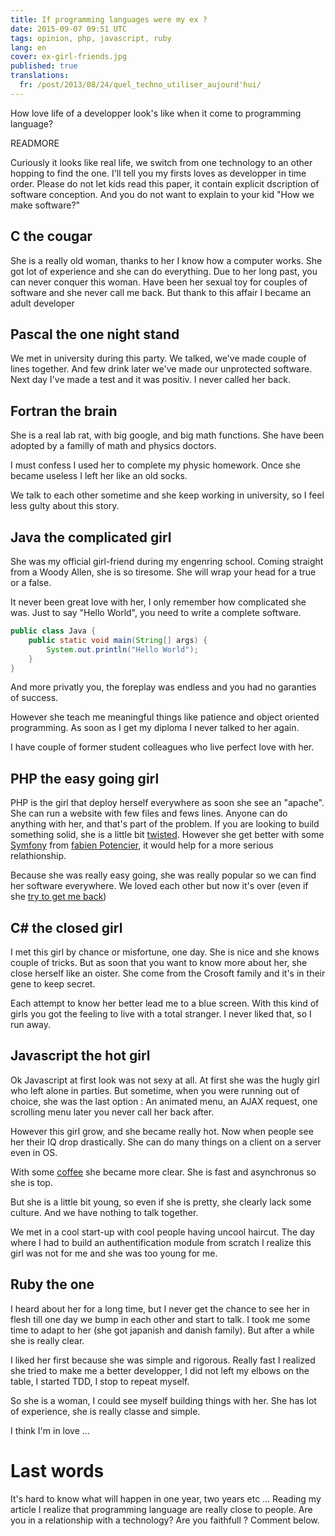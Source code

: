 ```yaml
---
title: If programming languages were my ex ?
date: 2015-09-07 09:51 UTC
tags: opinion, php, javascript, ruby
lang: en
cover: ex-girl-friends.jpg
published: true
translations:
  fr: /post/2013/08/24/quel_techno_utiliser_aujourd'hui/
---
```


How love life of a developper look's like when it come to programming language?

READMORE

Curiously it looks like real life, we switch from one technology to an other hopping to find the one. 
I'll tell you my firsts loves as developper in time order. 
Please do not let kids read this paper, it contain explicit dscription of software conception. And you do not want to explain to your kid "How we make software?"

## C the cougar
She is a really old woman, thanks to her I know how a computer works. 
She got lot of experience and she can do everything. 
Due to her long past, you can never conquer this woman. 
Have been her sexual toy for couples of software and she never call me back. 
But thank to this affair I became an adult developer

## Pascal the one night stand
We met in university during this party. We talked, we've made couple of lines together.
And few drink later we've made our unprotected software. 
Next day I've made a test and it was positiv. 
I never called her back. 

## Fortran the brain
She is a real lab rat, with big google, and big math functions. 
She have been adopted by a familly of math and physics doctors. 

I must confess I used her to complete my physic homework. 
Once she became useless I left her like an old socks. 

We talk to each other sometime and she keep working in university, so I feel less gulty about this story. 

## Java the complicated girl
She was my official girl-friend during my engenring school.
Coming straight from a Woody Allen, she is so tiresome. She will wrap your head for a true or a false.

It never been great love with her, I only remember how complicated she was.
Just to say "Hello World", you need to write a complete software. 

```java
public class Java {
    public static void main(String[] args) {
        System.out.println("Hello World");
    }
}
```
And more privatly you, the foreplay was endless and you had no garanties of success. 

However she teach me meaningful things like patience and object oriented programming. As soon as I get my diploma I never talked to her again. 

I have couple of former student colleagues who live perfect love with her.

## PHP the easy going girl
PHP is the girl that deploy herself everywhere as soon she see an "apache". 
She can run a website with few files and fews lines. 
Anyone can do anything with her, and that's part of the problem. 
If you are looking to build something solid, she is a little bit [twisted](http://www.phpsadness.com/). 
However she get better with some [Symfony](http://symfony.com/) from [fabien Potencier](https://twitter.com/fabpot), it would help for a more serious relathionship.

Because she was really easy going, she was really popular so we can find her software everywhere.
We loved each other but now it's over (even if she [try to get me back](http://php.net/archive/2013.php#id2013-08-22-1))

## C# the closed girl
I met this girl by chance or misfortune, one day. 
She is nice and she knows couple of tricks. 
But as soon that you want to know more about her, she close herself like an oister. 
She come from the Crosoft family and it's in their gene to keep secret.

Each attempt to know her better lead me to a blue screen. 
With this kind of girls you got the feeling to live with a total stranger.
I never liked that, so I run away.

## Javascript the hot girl
Ok Javascript at first look was not sexy at all.
At first she was the hugly girl who left alone in parties. 
But sometime, when you were running out of choice, she was the last option : 
An animated menu, an AJAX request, one scrolling menu later you never call her back after. 

However this girl grow, and she became really hot. 
Now when people see her their IQ drop drastically. 
She can do many things on a client on a server even in OS.

With some [coffee](http://coffeescript.org/) she became more clear.
She is fast and asynchronus so she is top.

But she is a little bit young, so even if she is pretty, she clearly lack some culture. And we have nothing to talk together.

We met in a cool start-up with cool people having uncool haircut. 
The day where I had to build an authentification module from scratch I realize this girl was not for me and she was too young for me.

## Ruby the one 
I heard about her for a long time, but I never get the chance to see her in flesh till one day we bump in each other and start to talk. 
I took me some time to adapt to her (she got japanish and danish family). 
But after a while she is really clear. 

I liked her first because she was simple and rigorous.
Really fast I realized she tried to make me a better developper, I did not left my elbows on the table, I started TDD, I stop to repeat myself. 

So she is a woman, I could see myself building things with her. 
She has lot of experience, she is really classe and simple.

I think I'm in love ...

# Last words
It's hard to know what will happen in one year, two years etc ...
Reading my article I realize that programming language are really close to people. 
Are you in a relationship with a technology? Are you faithfull ? Comment below.